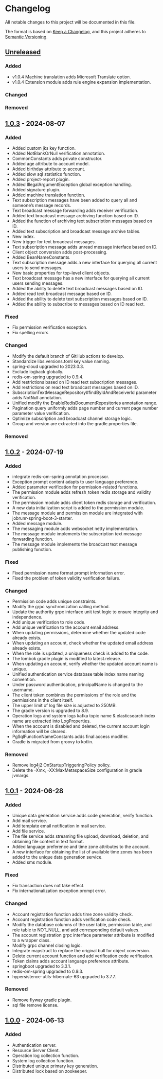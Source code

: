 # Changelog

All notable changes to this project will be documented in this file.

The format is based on [Keep a Changelog](https://keepachangelog.com/en/1.1.0/),
and this project adheres to [Semantic Versioning](https://semver.org/spec/v2.0.0.html).

## [Unreleased]

### Added

- v1.0.4 Machine translation adds Microsoft Translate option.
- v1.0.4 Extension module adds rule engine expansion implementation.

### Changed

### Removed

## [1.0.3] - 2024-08-07

### Added

- Added custom jks key function.
- Added NotBlankOrNull verification annotation.
- CommonConstants adds private constructor.
- Added age attribute to account model.
- Added birthday attribute to account.
- Added slow sql statistics function.
- Added project-report plugin.
- Added IllegalArgumentException global exception handling.
- Added signature plugin.
- Added machine translation function.
- Text subscription messages have been added to query all and someone’s message records.
- Text broadcast message forwarding adds receiver verification.
- Added text broadcast message archiving function based on ID.
- Added the function of archiving text subscription messages based on ID.
- Added text subscription and broadcast message archive tables.
- New index.
- New trigger for text broadcast messages.
- Text subscription message adds unread message interface based on ID.
- Client object conversion adds post-processing.
- Added BeanNameConstants.
- Text subscription message adds a new interface for querying all current users to send messages.
- New basic properties for top-level client objects.
- Text broadcast message has a new interface for querying all current users sending messages.
- Added the ability to delete text broadcast messages based on ID.
- Added read text broadcast message based on ID.
- Added the ability to delete text subscription messages based on ID.
- Added the ability to subscribe to messages based on ID read text.

### Fixed

- Fix permission verification exception.
- Fix spelling errors.

### Changed

- Modify the default branch of GitHub actions to develop.
- Standardize libs.versions.toml key value naming.
- spring-cloud upgraded to 2023.0.3.
- Exclude logback globally.
- redis-om-spring upgraded to 0.9.4.
- Add restrictions based on ID read text subscription messages.
- Add restrictions on read text broadcast messages based on ID.
- SubscriptionTextMessageRepository#findByIdAndReceiverId parameter adds NotNull annotation.
- Unified modify the EnableRedisDocumentRepositories annotation range.
- Pagination query uniformly adds page number and current page number parameter value verification.
- Optimize subscription and broadcast channel storage logic.
- Group and version are extracted into the gradle.properties file.

### Removed

## [1.0.2] - 2024-07-19

### Added

- integrate redis-om-spring annotation processor.
- Exception prompt content adapts to user language preference.
- Added parameter verification for permission-related functions.
- The permission module adds refresh_token redis storage and validity verification.
- The permission module adds client token redis storage and verification.
- A new data initialization script is added to the permission module.
- The message module and permission module are integrated with jobrunr-spring-boot-3-starter.
- Added message module.
- The messaging module adds websocket netty implementation.
- The message module implements the subscription text message forwarding function.
- The message module implements the broadcast text message publishing function.

### Fixed

- Fixed permission name format prompt information error.
- Fixed the problem of token validity verification failure.

### Changed

- Permission code adds unique constraints.
- Modify the grpc synchronization calling method.
- Update the authority grpc interface unit test logic to ensure integrity and independence.
- Add unique verification to role code.
- Add unique verification to the account email address.
- When updating permissions, determine whether the updated code already exists.
- When updating an account, check whether the updated email address already exists.
- When the role is updated, a uniqueness check is added to the code.
- The lombok gradle plugin is modified to latest.release.
- When updating an account, verify whether the updated account name is unique.
- Unified authentication service database table index name naming convention.
- Under password authentication, principalName is changed to the username.
- The client token combines the permissions of the role and the permissions in the client itself.
- The upper limit of log file size is adjusted to 250MB.
- The gradle version is upgraded to 8.9.
- Operation logs and system logs kafka topic name & elasticsearch index name are extracted into
  LogProperties.
- When the account is disabled and deleted, the current account login information will be cleared.
- PgSqlFunctionNameConstants adds final access modifier.
- Gradle is migrated from groovy to kotlin.

### Removed

- Remove log4j2 OnStartupTriggeringPolicy policy.
- Delete the -Xmx, -XX:MaxMetaspaceSize configuration in gradle jvmargs.

## [1.0.1] - 2024-06-28

### Added

- Unique data generation service adds code generation, verify function.
- Add mail service.
- Add template email notification in mail service.
- Add file service.
- The file service adds streaming file upload, download, deletion, and obtaining file content in
  text format.
- Added language preference and time zone attributes to the account.
- A new interface for obtaining the list of available time zones has been added to the unique data
  generation service.
- Added sms module.

### Fixed

- Fix transaction does not take effect.
- Fix internationalization exception prompt error.

### Changed

- Account registration function adds time zone validity check.
- Account registration function adds verification code check.
- Modify the database columns of the user table, permission table, and role table to NOT_NULL, and
  add corresponding default values.
- The account registration grpc interface parameter attribute is modified to a wrapper class.
- Modify grpc channel closing logic.
- Integrate mapstruct to replace the original bull for object conversion.
- Delete current account function and add verification code verification.
- Token claims adds account language preference attribute.
- springboot upgraded to 3.3.1.
- redis-om-spring upgraded to 0.9.3.
- hypersistence-utils-hibernate-63 upgraded to 3.7.7.

### Removed

- Remove flyway gradle plugin.
- sql file remove license.

## [1.0.0] - 2024-06-13

### Added

- Authentication server.
- Resource Server Client.
- Operation log collection function.
- System log collection function.
- Distributed unique primary key generation.
- Distributed lock based on zookeeper.

[//]: # (@formatter:off)
[unreleased]: https://github.com/conifercone/centaur/compare/v1.0.3...develop
[1.0.3]: https://github.com/conifercone/centaur/compare/v1.0.2...v1.0.3
[1.0.2]: https://github.com/conifercone/centaur/compare/v1.0.1...v1.0.2
[1.0.1]: https://github.com/conifercone/centaur/compare/v1.0.0...v1.0.1
[1.0.0]: https://github.com/conifercone/centaur/releases/tag/v1.0.0
[//]: # (@formatter:on)
